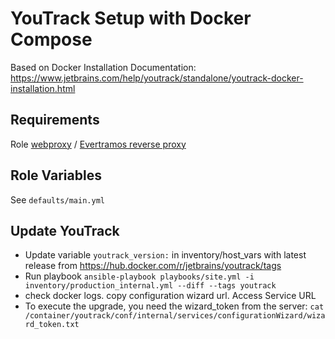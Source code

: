 # YouTrack Setup with Docker Compose

Based on Docker Installation Documentation: <https://www.jetbrains.com/help/youtrack/standalone/youtrack-docker-installation.html>

## Requirements

Role [webproxy](../webproxy/README.md) / [Evertramos reverse proxy](https://github.com/evertramos/docker-compose-letsencrypt-nginx-proxy-companion)

## Role Variables

See `defaults/main.yml`

## Update YouTrack

* Update variable `youtrack_version:` in inventory/host_vars with latest release from https://hub.docker.com/r/jetbrains/youtrack/tags
* Run playbook `ansible-playbook playbooks/site.yml -i inventory/production_internal.yml --diff --tags youtrack`
* check docker logs. copy configuration wizard url. Access Service URL
* To execute the upgrade, you need the wizard_token from the server: `cat /container/youtrack/conf/internal/services/configurationWizard/wizard_token.txt`
